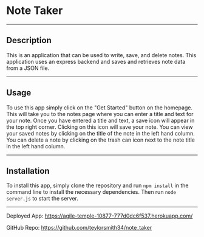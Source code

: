# Note Taker
----
## Description
This is an application that can be used to write, save, and delete notes. This application uses an express backend and saves and retrieves note data from a JSON file.

----
## Usage
To use this app simply click on the "Get Started" button on the homepage. This will take you to the notes page where you can enter a title and text for your note. Once you have entered a title and text, a save icon will appear in the top right corner. Clicking on this icon will save your note. You can view your saved notes by clicking on the title of the note in the left hand column. You can delete a note by clicking on the trash can icon next to the note title in the left hand column.

----

## Installation
To install this app, simply clone the repository and run `npm install` in the command line to install the necessary dependencies. Then run `node server.js` to start the server.

----

Deployed App:  https://agile-temple-10877-777d0dc6f537.herokuapp.com/

GitHub Repo:  https://github.com/teylorsmith34/note_taker